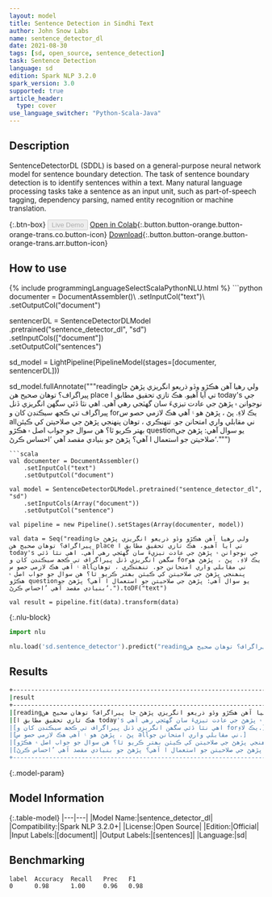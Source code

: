 ```yaml
---
layout: model
title: Sentence Detection in Sindhi Text
author: John Snow Labs
name: sentence_detector_dl
date: 2021-08-30
tags: [sd, open_source, sentence_detection]
task: Sentence Detection
language: sd
edition: Spark NLP 3.2.0
spark_version: 3.0
supported: true
article_header:
  type: cover
use_language_switcher: "Python-Scala-Java"
---
```


## Description

SentenceDetectorDL (SDDL) is based on a general-purpose neural network model for sentence boundary detection. The task of sentence boundary detection is to identify sentences within a text. Many natural language processing tasks take a sentence as an input unit, such as part-of-speech tagging, dependency parsing, named entity recognition or machine translation.

{:.btn-box}
<button class="button button-orange" disabled>Live Demo</button>
[Open in Colab](https://colab.research.google.com/github/JohnSnowLabs/spark-nlp-workshop/blob/master/tutorials/Certification_Trainings/Public/9.SentenceDetectorDL.ipynb){:.button.button-orange.button-orange-trans.co.button-icon}
[Download](https://s3.amazonaws.com/auxdata.johnsnowlabs.com/public/models/sentence_detector_dl_sd_3.2.0_3.0_1630337452693.zip){:.button.button-orange.button-orange-trans.arr.button-icon}

## How to use



<div class="tabs-box" markdown="1">
{% include programmingLanguageSelectScalaPythonNLU.html %}
```python
documenter = DocumentAssembler()\
    .setInputCol("text")\
    .setOutputCol("document")
    
sentencerDL = SentenceDetectorDLModel\
  .pretrained("sentence_detector_dl", "sd") \
  .setInputCols(["document"]) \
  .setOutputCol("sentences")

sd_model = LightPipeline(PipelineModel(stages=[documenter, sentencerDL]))

sd_model.fullAnnotate("""readingولي رھيا آھن ھڪڙو وڏو ذريعو انگريزي پڙھڻ جا پيراگراف؟ توھان صحيح ھن place تي آيا آھيو. هڪ تازي تحقيق مطابق ا today's جي نوجوانن ۾ پڙهڻ جي عادت تيزيءَ سان گهٽجي رهي آهي. اھي نٿا ڏئي سگھن انگريزي ڏنل پيراگراف تي ڪجھ سيڪنڊن کان و forيڪ لاءِ. پڻ ، پڙهڻ هو ۽ آهي هڪ لازمي حصو س allني مقابلي واري امتحانن جو. تنھنڪري ، توھان پنھنجي پڙھڻ جي صلاحيتن کي ڪيئن بھتر ڪريو ٿا؟ ھن سوال جو جواب اصل ۾ ھڪڙو questionيو سوال آھي: پڙھڻ جي صلاحيتن جو استعمال ا آھي؟ پڙهڻ جو بنيادي مقصد آهي ’احساس ڪرڻ‘.""")

```
```scala
val documenter = DocumentAssembler()
    .setInputCol("text")
    .setOutputCol("document")

val model = SentenceDetectorDLModel.pretrained("sentence_detector_dl", "sd")
	.setInputCols(Array("document"))
	.setOutputCol("sentence")

val pipeline = new Pipeline().setStages(Array(documenter, model))

val data = Seq("readingولي رھيا آھن ھڪڙو وڏو ذريعو انگريزي پڙھڻ جا پيراگراف؟ توھان صحيح ھن place تي آيا آھيو. هڪ تازي تحقيق مطابق ا today's جي نوجوانن ۾ پڙهڻ جي عادت تيزيءَ سان گهٽجي رهي آهي. اھي نٿا ڏئي سگھن انگريزي ڏنل پيراگراف تي ڪجھ سيڪنڊن کان و forيڪ لاءِ. پڻ ، پڙهڻ هو ۽ آهي هڪ لازمي حصو س allني مقابلي واري امتحانن جو. تنھنڪري ، توھان پنھنجي پڙھڻ جي صلاحيتن کي ڪيئن بھتر ڪريو ٿا؟ ھن سوال جو جواب اصل ۾ ھڪڙو questionيو سوال آھي: پڙھڻ جي صلاحيتن جو استعمال ا آھي؟ پڙهڻ جو بنيادي مقصد آهي ’احساس ڪرڻ‘.").toDF("text")

val result = pipeline.fit(data).transform(data)

```

{:.nlu-block}
```python
import nlu

nlu.load('sd.sentence_detector').predict("readingولي رھيا آھن ھڪڙو وڏو ذريعو انگريزي پڙھڻ جا پيراگراف؟ توھان صحيح ھن place تي آيا آھيو. هڪ تازي تحقيق مطابق ا today's جي نوجوانن ۾ پڙهڻ جي عادت تيزيءَ سان گهٽجي رهي آهي. اھي نٿا ڏئي سگھن انگريزي ڏنل پيراگراف تي ڪجھ سيڪنڊن کان و forيڪ لاءِ. پڻ ، پڙهڻ هو ۽ آهي هڪ لازمي حصو س allني مقابلي واري امتحانن جو. تنھنڪري ، توھان پنھنجي پڙھڻ جي صلاحيتن کي ڪيئن بھتر ڪريو ٿا؟ ھن سوال جو جواب اصل ۾ ھڪڙو questionيو سوال آھي: پڙھڻ جي صلاحيتن جو استعمال ا آھي؟ پڙهڻ جو بنيادي مقصد آهي ’احساس ڪرڻ‘.", output_level ='sentence')  

```
</div>

## Results

```bash
+--------------------------------------------------------------------------------------------------------------+
|result                                                                                                        |
+--------------------------------------------------------------------------------------------------------------+
|[readingولي رھيا آھن ھڪڙو وڏو ذريعو انگريزي پڙھڻ جا پيراگراف؟ توھان صحيح ھن place تي آيا آھيو.]               |
|[هڪ تازي تحقيق مطابق ا today's جي نوجوانن ۾ پڙهڻ جي عادت تيزيءَ سان گهٽجي رهي آهي.]                           |
|[اھي نٿا ڏئي سگھن انگريزي ڏنل پيراگراف تي ڪجھ سيڪنڊن کان و forيڪ لاءِ.]                                       |
|[پڻ ، پڙهڻ هو ۽ آهي هڪ لازمي حصو س allني مقابلي واري امتحانن جو.]                                             |
|[تنھنڪري ، توھان پنھنجي پڙھڻ جي صلاحيتن کي ڪيئن بھتر ڪريو ٿا؟ ھن سوال جو جواب اصل ۾ ھڪڙو questionيو سوال آھي:]|
|[پڙھڻ جي صلاحيتن جو استعمال ا آھي؟ پڙهڻ جو بنيادي مقصد آهي ’احساس ڪرڻ‘.]                                      |
+--------------------------------------------------------------------------------------------------------------+


```

{:.model-param}
## Model Information

{:.table-model}
|---|---|
|Model Name:|sentence_detector_dl|
|Compatibility:|Spark NLP 3.2.0+|
|License:|Open Source|
|Edition:|Official|
|Input Labels:|[document]|
|Output Labels:|[sentences]|
|Language:|sd|

## Benchmarking

```bash
label  Accuracy  Recall   Prec   F1  
0      0.98      1.00     0.96   0.98
```